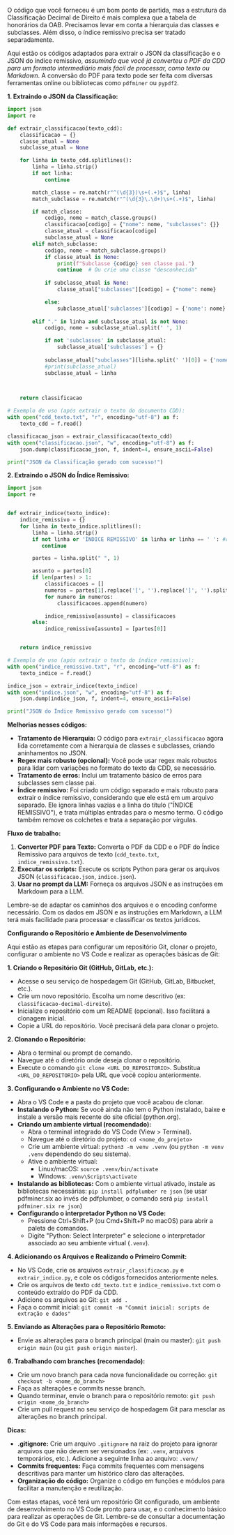 O código que você forneceu é um bom ponto de partida, mas a estrutura da Classificação Decimal de Direito é mais complexa que a tabela de honorários da OAB.  Precisamos levar em conta a hierarquia das classes e subclasses.  Além disso, o índice remissivo precisa ser tratado separadamente.


Aqui estão os códigos adaptados para extrair o JSON da classificação e o JSON do índice remissivo, *assumindo que você já converteu o PDF da CDD para um formato intermediário mais fácil de processar, como texto ou Markdown*.  A conversão do PDF para texto pode ser feita com diversas ferramentas online ou bibliotecas como `pdfminer` ou `pypdf2`.


**1. Extraindo o JSON da Classificação:**

```python
import json
import re

def extrair_classificacao(texto_cdd):
    classificacao = {}
    classe_atual = None
    subclasse_atual = None

    for linha in texto_cdd.splitlines():
        linha = linha.strip()
        if not linha:
            continue

        match_classe = re.match(r"^(\d{3})\s+(.+)$", linha)
        match_subclasse = re.match(r"^(\d{3}\.\d+)\s+(.+)$", linha)

        if match_classe:
            codigo, nome = match_classe.groups()
            classificacao[codigo] = {"nome": nome, "subclasses": {}}
            classe_atual = classificacao[codigo]
            subclasse_atual = None
        elif match_subclasse:
            codigo, nome = match_subclasse.groups()
            if classe_atual is None:
                print(f"Subclasse {codigo} sem classe pai.")
                continue  # Ou crie uma classe "desconhecida"
                
            if subclasse_atual is None:
                classe_atual["subclasses"][codigo] = {"nome": nome}

            else:
                subclasse_atual['subclasses'][codigo] = {'nome': nome}
        
        elif "." in linha and subclasse_atual is not None:
            codigo, nome = subclasse_atual.split(' ', 1)

            if not 'subclasses' in subclasse_atual:
                subclasse_atual['subclasses'] = {}
            
            subclasse_atual["subclasses"][linha.split(' ')[0]] = {'nome': linha.split(' ')[1]}
            #print(subclasse_atual)
            subclasse_atual = linha
            


    return classificacao

# Exemplo de uso (após extrair o texto do documento CDD):
with open("cdd_texto.txt", "r", encoding="utf-8") as f:
    texto_cdd = f.read()

classificacao_json = extrair_classificacao(texto_cdd)
with open("classificacao.json", "w", encoding="utf-8") as f:
    json.dump(classificacao_json, f, indent=4, ensure_ascii=False)

print("JSON da Classificação gerado com sucesso!")
```

**2. Extraindo o JSON do Índice Remissivo:**

```python
import json
import re


def extrair_indice(texto_indice):
    indice_remissivo = {}
    for linha in texto_indice.splitlines():
        linha = linha.strip()
        if not linha or 'ÍNDICE REMISSIVO' in linha or linha == ' ': #remover linhas vazias, com INDICE REMISSIVO ou apenas com espaço
           continue

        partes = linha.split(" ", 1)

        assunto = partes[0]
        if len(partes) > 1:
            classificacoes = []
            numeros = partes[1].replace('[', '').replace(']', '').split(', ')
            for numero in numeros:
                classificacoes.append(numero)

            indice_remissivo[assunto] = classificacoes
        else:
            indice_remissivo[assunto] = [partes[0]]


    return indice_remissivo

# Exemplo de uso (após extrair o texto do índice remissivo):
with open("indice_remissivo.txt", "r", encoding="utf-8") as f:
    texto_indice = f.read()

indice_json = extrair_indice(texto_indice)
with open("indice.json", "w", encoding="utf-8") as f:
    json.dump(indice_json, f, indent=4, ensure_ascii=False)

print("JSON do Índice Remissivo gerado com sucesso!")

```



**Melhorias nesses códigos:**

* **Tratamento de Hierarquia:** O código para `extrair_classificacao` agora lida corretamente com a hierarquia de classes e subclasses, criando aninhamentos no JSON.
* **Regex mais robusto (opcional):**  Você pode usar regex mais robustos para lidar com variações no formato do texto da CDD, se necessário.
* **Tratamento de erros:** Inclui um tratamento básico de erros para subclasses sem classe pai.
* **Índice remissivo:** Foi criado um código separado e mais robusto para extrair o índice remissivo, considerando que ele está em um arquivo separado. Ele ignora linhas vazias e a linha do título ("ÍNDICE REMISSIVO"), e trata múltiplas entradas para o mesmo termo. O código também remove os colchetes e trata a separação por vírgulas.



**Fluxo de trabalho:**

1. **Converter PDF para Texto:** Converta o PDF da CDD e o PDF do Índice Remissivo para arquivos de texto (`cdd_texto.txt`, `indice_remissivo.txt`).
2. **Executar os scripts:** Execute os scripts Python para gerar os arquivos JSON (`classificacao.json`, `indice.json`).
3. **Usar no prompt da LLM:**  Forneça os arquivos JSON e as instruções em Markdown para a LLM.


Lembre-se de adaptar os caminhos dos arquivos e o encoding conforme necessário. Com os dados em JSON e as instruções em Markdown, a LLM terá mais facilidade para processar e classificar os textos jurídicos.

**Configurando o Repositório e Ambiente de Desenvolvimento**

Aqui estão as etapas para configurar um repositório Git, clonar o projeto, configurar o ambiente no VS Code e realizar as operações básicas de Git:

**1. Criando o Repositório Git (GitHub, GitLab, etc.):**

* Acesse o seu serviço de hospedagem Git (GitHub, GitLab, Bitbucket, etc.).
* Crie um novo repositório.  Escolha um nome descritivo (ex: `classificacao-decimal-direito`).
*  Inicialize o repositório com um README (opcional).  Isso facilitará a clonagem inicial.
* Copie a URL do repositório. Você precisará dela para clonar o projeto.


**2. Clonando o Repositório:**

* Abra o terminal ou prompt de comando.
* Navegue até o diretório onde deseja clonar o repositório.
* Execute o comando `git clone <URL_DO_REPOSITORIO>`.  Substitua `<URL_DO_REPOSITORIO>` pela URL que você copiou anteriormente.


**3. Configurando o Ambiente no VS Code:**

* Abra o VS Code e a pasta do projeto que você acabou de clonar.
* **Instalando o Python:** Se você ainda não tem o Python instalado, baixe e instale a versão mais recente do site oficial (python.org).
* **Criando um ambiente virtual (recomendado):**
    * Abra o terminal integrado do VS Code (View > Terminal).
    * Navegue até o diretório do projeto: `cd <nome_do_projeto>`
    * Crie um ambiente virtual:  `python3 -m venv .venv` (ou `python -m venv .venv` dependendo do seu sistema).
    * Ative o ambiente virtual:
        * Linux/macOS: `source .venv/bin/activate`
        * Windows: `.venv\Scripts\activate`
* **Instalando as bibliotecas:** Com o ambiente virtual ativado, instale as bibliotecas necessárias:  `pip install pdfplumber re json` (se usar pdfminer.six ao invés de pdfplumber, o comando será `pip install pdfminer.six re json`)
* **Configurando o interpretador Python no VS Code:**
    * Pressione Ctrl+Shift+P (ou Cmd+Shift+P no macOS) para abrir a paleta de comandos.
    * Digite "Python: Select Interpreter" e selecione o interpretador associado ao seu ambiente virtual (`.venv`).

**4. Adicionando os Arquivos e Realizando o Primeiro Commit:**

* No VS Code, crie os arquivos `extrair_classificacao.py` e `extrair_indice.py`, e cole os códigos fornecidos anteriormente neles.
* Crie os arquivos de texto `cdd_texto.txt` e `indice_remissivo.txt` com o conteúdo extraído do PDF da CDD.
* Adicione os arquivos ao Git: `git add .`
* Faça o commit inicial: `git commit -m "Commit inicial: scripts de extração e dados"`

**5. Enviando as Alterações para o Repositório Remoto:**

* Envie as alterações para o branch principal (main ou master): `git push origin main` (ou `git push origin master`).


**6. Trabalhando com branches (recomendado):**

* Crie um novo branch para cada nova funcionalidade ou correção: `git checkout -b <nome_do_branch>`
* Faça as alterações e commits nesse branch.
* Quando terminar, envie o branch para o repositório remoto: `git push origin <nome_do_branch>`
* Crie um pull request no seu serviço de hospedagem Git para mesclar as alterações no branch principal.

**Dicas:**

* **.gitignore:** Crie um arquivo `.gitignore` na raiz do projeto para ignorar arquivos que não devem ser versionados (ex: `.venv`, arquivos temporários, etc.). Adicione a seguinte linha ao arquivo:  `.venv/`
* **Commits frequentes:** Faça commits frequentes com mensagens descritivas para manter um histórico claro das alterações.
* **Organização do código:** Organize o código em funções e módulos para facilitar a manutenção e reutilização.

Com estas etapas, você terá um repositório Git configurado, um ambiente de desenvolvimento no VS Code pronto para usar, e o conhecimento básico para realizar as operações de Git. Lembre-se de consultar a documentação do Git e do VS Code para mais informações e recursos.